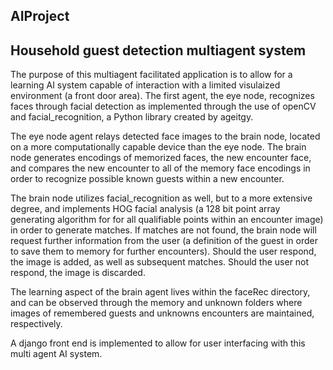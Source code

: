 ## AIProject
Household guest detection multiagent system 
----------------------------------------------------------------------------------------------------------

The purpose of this multiagent facilitated application is to allow for a learning AI system capable of interaction with a limited visulaized environment (a front door area). The first agent, the eye node, recognizes faces through facial detection as implemented through the use of openCV and facial_recognition, a Python library created by ageitgy.

The eye node agent relays detected face images to the brain node, located on a more computationally capable device than the eye node. The brain node generates encodings of memorized faces, the new encounter face, and compares the new encounter to all of the memory face encodings in order to recognize possible known guests within a new encounter. 

The brain node utilizes facial_recognition as well, but to a more extensive degree, and implements HOG facial analysis (a 128 bit point array generating algorithm for for all qualifiable points within an encounter image) in order to generate matches. If matches are not found, the brain node will request further information from the user (a definition of the guest in order to save them to memory for further encounters). Should the user respond, the image is added, as well as subsequent matches. Should the user not respond, the image is discarded. 

The learning aspect of the brain agent lives within the faceRec directory, and can be observed through the memory and unknown folders where images of remembered guests and unknowns encounters are maintained, respectively. 

A django front end is implemented to allow for user interfacing with this multi agent AI system. 

